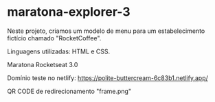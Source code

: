 # maratona-explorer-3

Neste projeto, criamos um modelo de menu para um estabelecimento fictício chamado "RocketCoffee".

Linguagens utilizadas: HTML e CSS.

Maratona Rocketseat 3.0


Domínio teste no netlify: https://polite-buttercream-6c83b1.netlify.app/


QR CODE de redirecionamento "frame.png"
